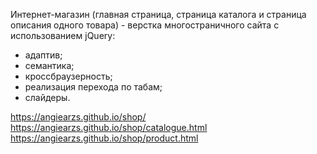 Интернет-магазин (главная страница, страница каталога и страница описания одного товара) - верстка  многостраничного сайта с использованием jQuery: 

- адаптив;
- семантика;
- кроссбраузерность;
- реализация перехода по табам;
- слайдеры.

https://angiearzs.github.io/shop/
https://angiearzs.github.io/shop/catalogue.html
https://angiearzs.github.io/shop/product.html
